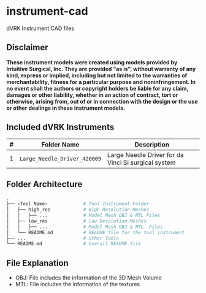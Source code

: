 # instrument-cad
dVRK Instrument CAD files

## Disclaimer

**These instrument models were created using models provided by Intuitive Surgical, Inc. 
They are provided "as is", without warranty of any kind, express or implied, including but 
not limited to the warranties of merchantability, fitness for a particular purpose and noninfringement. 
In no event shall the authors or copyright holders be liable for any claim, damages or other liability, 
whether in an action of contract, tort or otherwise, arising from, out of or in connection with the design 
or the use or other dealings in these instrument models.**


## Included dVRK Instruments

| # | Folder Name                  | Description                                          |
|---|------------------------------|------------------------------------------------------|
| 1 | `Large_Needle_Driver_420009` | Large Needle Driver for da Vinci Si surgical system  |


## Folder Architecture

```bash
.
├── <Tool Name>             # Tool Instrument Folder
│   ├── high_res            # High Resolution Meshes 
│   │   ├── ...             # Model Mesh OBJ & MTL Files 
│   ├── low_res             # Low Resolution Meshes
│   │   ├── ...             # Model Mesh OBJ & MTL  Files 
│   └── README.md           # README file for the tool instrument
├── ...                     # Other Tools
└── README.md               # Overall README file
```

## File Explanation

- OBJ: File includes the information of the 3D Mesh Volume
- MTL: File includes the information of the textures





